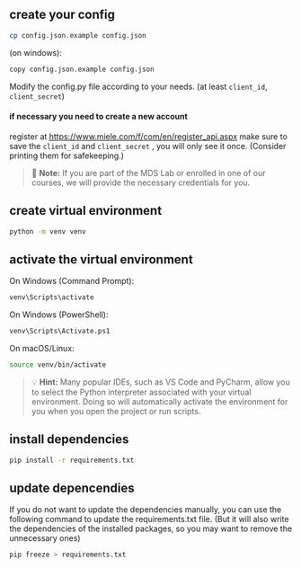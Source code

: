 ## create your config
```bash
cp config.json.example config.json
```
(on windows):
```bash
copy config.json.example config.json
```

Modify the config.py file according to your needs.
(at least `client_id`, `client_secret`)

#### if necessary you need to create a new account
  
register at https://www.miele.com/f/com/en/register_api.aspx
make sure to save the `client_id` and `client_secret` , you will only see it once.
(Consider printing them for safekeeping.)

> 🔬 **Note:** If you are part of the MDS Lab or enrolled in one of our courses, we will provide the necessary credentials for you.

## create virtual environment
```bash
python -m venv venv
```
## activate the virtual environment

On Windows (Command Prompt):
```bash
venv\Scripts\activate
```
On Windows (PowerShell):
```bash
venv\Scripts\Activate.ps1
```
On macOS/Linux:
```bash
source venv/bin/activate

```

> 💡 **Hint:** Many popular IDEs, such as VS Code and PyCharm, allow you to select the Python interpreter associated with your virtual environment. Doing so will automatically activate the environment for you when you open the project or run scripts.
## install dependencies
```bash
pip install -r requirements.txt
```

## update depencendies

If you do not want to update the dependencies manually, you can use the following command to update the requirements.txt file.
(But it will also write the dependencies of the installed packages, so you may want to remove the unnecessary ones)

```bash 
pip freeze > requirements.txt
``` 

